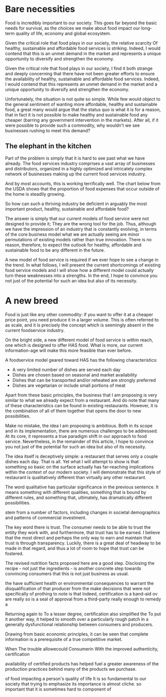 # Bare necessities

Food is incredibly important to our society.  This goes far beyond the basic needs for survival, as the choices we make about food impact our long-term quality of life, economy and global ecosystem.

Given the critical role that food plays in our society, the relative scarcity Of healthy, sustainable and affordable food services is striking.  Indeed, I would contend that this is an unmet demand in the market and represents a unique opportunity to diversify and strengthen the economy.

Given the critical role that food plays in our society, I find it both strange and deeply concerning that there have not been greater efforts to ensure the availability of healthy, sustainable and affordable food services.  Indeed, I would contend that this represents an unmet demand in the market and a unique opportunity to diversify and strengthen the economy.

Unfortunately, the situation is not quite so simple.  While few would object to the general sentiment of wanting more affordable, healthy and sustainable food, a great many would argue that the status quo is what it is for a reason, that in fact it is not possible to make healthy and sustainable food any cheaper (barring any government intervention in the markets).  After all, if it were possible to provide such a commodity, why wouldn't we see businesses rushing to meet this demand?

## The elephant in the kitchen

Part of the problem is simply that it is hard to see past what we have already.  The food services industry comprises a vast array of businesses and distributors, organized in a highly optimized and intricately complex network of businesses making up the current food services industry.

And by most accounts, this is working terrifically well.  The chart below from the USDA shows that the proportion of food expenses that occur outside of the home is steadily growing. 

So how can such a thriving industry be deficient in arguably the most important product, healthy, sustainable and affordable food? 

The answer is simply that our current models of food service were not designed to provide it;  They are the wrong tool for the job.  Thus, although we have the impression of an industry that is constantly evolving, in terms of the core business model what we are actually seeing are minor permutations of existing models rather than true innovation.  There is no reason, therefore, to expect the outlook for healthy, affordable and sustainable food to be any different in the future.

A new model of food service is required if we ever hope to see a change in the trend.  In what follows, I will present the current shortcomings of existing food service models and I will show how a different model could actually turn these weaknesses into a strengths.  In the end, I hope to convince you not just of the potential for such an idea but also of its necessity.

# A new breed

Food is just like any other commodity: if you want to offer it at a cheaper price point, you need produce it in a larger volume.  This is often referred to as scale, and it is precisely the concept which is seemingly absent in the current foodservice industry.

On the bright side, a new different model of food service is within reach, one which is designed to offer HAS food.  What is more, our current information-age will make this more feasible than ever before.

A foodservice model geared toward HAS has the following characteristics:

* A very limited number of dishes are served each day
* Dishes are chosen based on seasonal and market availability
* Dishes that can be transported and/or reheated are strongly preferred 
* Dishes are vegetarian or include small portions of meat

Apart from these basic principles, the business that I am proposing is very similar to what we already expect from a restaurant.  And do note that many of these characteristics can be found in existing restaurants.  However, it is the combination of all of them together that opens the door to new possibilities.

Make no mistake, the idea I am proposing is ambitious.  Both in its scope and in its implementation, there are numerous challenges to be addressed.  At its core, it represents a true paradigm shift in our approach to food service.   Nevertheless, in the remainder of this article, I hope to convince you not just of the potential for such an idea but also of its necessity.

The idea itself is deceptively simple: a restaurant that serves only a couple dishes each day. That is all.  Yet what I will attempt to show is that something so basic on the surface actually has far-reaching implications within the context of our modern society.  I will demonstrate that this style of restaurant is qualitatively different than virtually any other restaurant.

The word qualitative has particular significance in the previous sentence.  It means something with different qualities, something that is bound by different rules, and something that, ultimately, has dramatically different possibilities.

stem from a number of factors, including changes in societal demographics and patterns of commercial investment.

The key word there is trust.  The consumer needs to be able to trust the entity they work with, and furthermore, that trust has to be earned.  I believe that the most direct and perhaps the only way to earn and maintain that trust is through transparency.  Luckily, there is a great deal of headway to be made in that regard, and thus a lot of room to hope that trust can be fostered.

The revised nutrition facts proposed here are a good step.  Disclosing the recipe - not just the ingredients - is another concrete step towards convincing consumers that this is not just business as usual.


the have sufficient health or environmental consequences to warrant the disqualification of that producer from the  make decisions that were not specifically of prothing to note is that   Indeed, certification is a band-aid ov
are really so is a seal of approval from a third-party really enough to remedy a 

Returning again to  To a lesser degree, certification also simplified the  To put it another way, it helped to smooth over a particularly rough patch in a generally dysfunctional relationship between consumers and producers.

Drawing from basic economic principles, it can be seen that complete information is a prerequisite of a true competitive market.


When The trouble allowecould Consumerin With the improved authenticity, certification 

 availability of certified products has helped fuel a greater awareness of the production practices behind many of the products we purchase.  


of food  impacting a person's quality of life It is so fundamental to our society that trying to emphasize its importance is almost cliche.   so important that it is sometimes hard to   component of 
